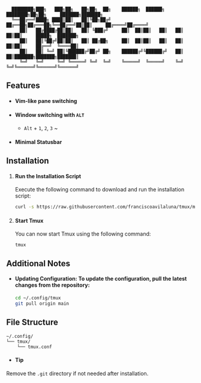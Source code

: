 ```
  ████████╗███╗   ███╗██╗   ██╗██╗  ██╗    ██████╗  ██████╗ ████████╗██╗██╗     ███████╗███████╗
  ╚══██╔══╝████╗ ████║██║   ██║╚██╗██╔╝    ██╔══██╗██╔═══██╗╚══██╔══╝██║██║     ██╔════╝██╔════╝
     ██║   ██╔████╔██║██║   ██║ ╚███╔╝     ██║  ██║██║   ██║   ██║   ██║██║     █████╗  ███████╗
     ██║   ██║╚██╔╝██║██║   ██║ ██╔██╗     ██║  ██║██║   ██║   ██║   ██║██║     ██╔══╝  ╚════██║
     ██║   ██║ ╚═╝ ██║╚██████╔╝██╔╝ ██╗    ██████╔╝╚██████╔╝   ██║   ██║███████╗███████╗███████║
     ╚═╝   ╚═╝     ╚═╝ ╚═════╝ ╚═╝  ╚═╝    ╚═════╝  ╚═════╝    ╚═╝   ╚═╝╚══════╝╚══════╝╚══════╝
```

## Features
* #### Vim-like pane switching

* #### Window switching with `ALT`
    * `Alt` + `1`, `2`, `3` ~

* #### Minimal Statusbar

## Installation

1. #### Run the Installation Script

   Execute the following command to download and run the installation script:

   ```bash
   curl -s https://raw.githubusercontent.com/franciscoavilaluna/tmux/main/scripts/install.sh | bash
   ```

2. #### Start Tmux

   You can now start Tmux using the following command:

   `tmux`

## Additional Notes

- #### Updating Configuration: To update the configuration, pull the latest changes from the repository:

  ```bash
  cd ~/.config/tmux
  git pull origin main
  ```

## File Structure
```
~/.config/
└── tmux/
    └── tmux.conf
```
* #### Tip
Remove the `.git` directory if not needed after installation.
